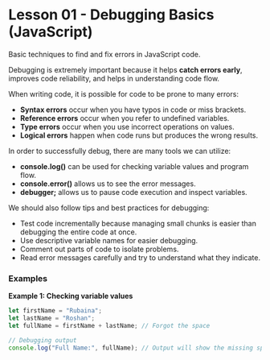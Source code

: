 # Lesson 01 - Debugging Basics (JavaScript)
Basic techniques to find and fix errors in JavaScript code.

Debugging is extremely important because it helps **catch errors early**, improves code reliability, and helps in understanding code flow. 

When writing code, it is possible for code to be prone to many errors:  
- **Syntax errors** occur when you have typos in code or miss brackets.  
- **Reference errors** occur when you refer to undefined variables.  
- **Type errors** occur when you use incorrect operations on values.  
- **Logical errors** happen when code runs but produces the wrong results.

In order to successfully debug, there are many tools we can utilize:  
- **console.log()** can be used for checking variable values and program flow.  
- **console.error()** allows us to see the error messages.  
- **debugger;** allows us to pause code execution and inspect variables.

We should also follow tips and best practices for debugging:  
- Test code incrementally because managing small chunks is easier than debugging the entire code at once.  
- Use descriptive variable names for easier debugging.  
- Comment out parts of code to isolate problems.  
- Read error messages carefully and try to understand what they indicate.

### Examples

**Example 1: Checking variable values**
```javascript
let firstName = "Rubaina";
let lastName = "Roshan";
let fullName = firstName + lastName; // Forgot the space

// Debugging output
console.log("Full Name:", fullName); // Output will show the missing space
